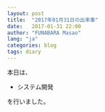 ```yaml
---
layout: post
title:  "2017年01月31日の出来事"
date:   2017-01-31 22:00
author: "FUNABARA Masao"
lang: "ja"
categories: blog
tags: diary
---
```


本日は、

* システム開発

を行いました。
